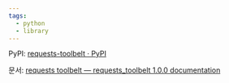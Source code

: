 ```yaml
---
tags:
  - python
  - library
---
```

PyPI: [requests-toolbelt · PyPI](https://pypi.org/project/requests-toolbelt/)

문서: [requests toolbelt — requests\_toolbelt 1.0.0 documentation](https://toolbelt.readthedocs.io/en/latest/)
